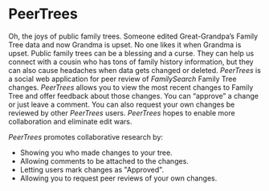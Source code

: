 PeerTrees
=============================

Oh, the joys of public family trees. Someone edited Great-Grandpa’s Family Tree data and now Grandma is upset. No one likes it when Grandma is upset. Public family trees can be a blessing and a curse. They can help us connect with a cousin who has tons of family history information, but they can also cause headaches when data gets changed or deleted. *PeerTrees* is a social web application for peer review of *FamilySearch* Family Tree changes. *PeerTrees* allows you to view the most recent changes to Family Tree and offer feedback about those changes. You can “approve” a change or just leave a comment. You can also request your own changes be reviewed by other *PeerTrees* users. *PeerTrees* hopes to enable more collaboration and eliminate edit wars.

*PeerTrees* promotes collaborative research by:
* Showing you who made changes to your tree.
* Allowing comments to be attached to the changes.
* Letting users mark changes as "Approved".
* Allowing you to request peer reviews of your own changes.
